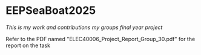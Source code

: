 # EEPSeaBoat2025
*This is my work and contributions my groups final year project*

Refer to the PDF named "ELEC40006_Project_Report_Group_30.pdf" for the report on the task
